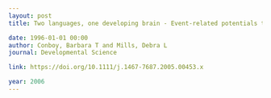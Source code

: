 ```yaml
---
layout: post
title: Two languages, one developing brain - Event-related potentials to words in bilingual toddlers

date: 1996-01-01 00:00
author: Conboy, Barbara T and Mills, Debra L
journal: Developmental Science

link: https://doi.org/10.1111/j.1467-7687.2005.00453.x

year: 2006
---
```




